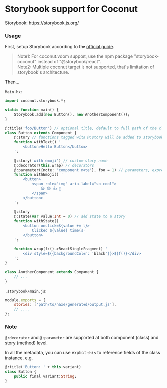 # Storybook support for Coconut

Storybook: https://storybook.js.org/

### Usage

First, setup Storybook according to the [official guide](https://storybook.js.org/docs/guides/guide-react/).

> Note1: For coconut.vdom support, use the npm package "storybook-coconut" instead of "@storybook/react".  
> Note2: Multiple coconut target is not supported, that's limitation of storybook's architecture.

Then...

`Main.hx`:
```haxe
import coconut.storybook.*;

static function main() {
	Storybook.add(new Button(), new AnotherComponent());
}

@:title('foo/Button') // optional title, default to full path of the class separated by a slash ("/")
class Button extends Component {
	@:story // functions tagged with @:story will be added to storybook
	function withText() '
		<button>Hello Button</button>
	';
	
	@:story('with emoji') // custom story name
	@:decorator(this.wrap) // decorators
	@:parameter({note: 'component note'}, foo = 1) // parameters, expressions will be forwarded to `tink.Anon.merge`
	function withEmoji() '
		<button>
			<span role="img" aria-label="so cool">
				😀 😎 👍 💯
			</span>
		</button>
	';
	
	@:story
	@:state(var value:Int = 0) // add state to a story
	function withState() '
		<button onclick=${value += 1}>
			Clicked ${value} time(s)
		</button>
	';
	
	function wrap(f:()->ReactSingleFragment) '
		<div style=${{backgroundColor: 'black'}}>${f()}</div>
	';
}

class AnotherComponent extends Component {
	// ...
}
```

`.storybook/main.js`:
```js
module.exports = {
	stories: ['path/to/haxe/generated/output.js'],
	// ....
};
```

### Note

`@:decorator` and `@:parameter` are supported at both component (class) and story (method) level.

In all the metadata, you can use explicit `this` to reference fields of the class instance. e.g. 
```haxe
@:title('Button: ' + this.variant)
class Button {
	public final variant:String;
}
```
